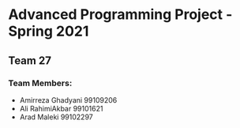 # Advanced Programming Project - Spring 2021
## Team 27

### Team Members:
- Amirreza Ghadyani 99109206
- Ali RahimiAkbar 99101621
- Arad Maleki 99102297
